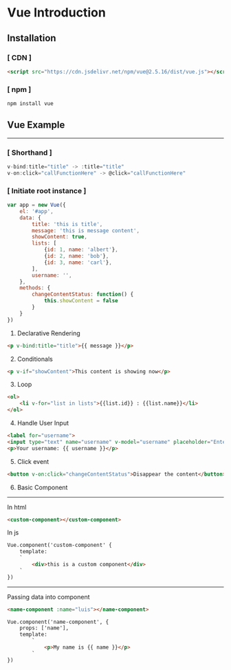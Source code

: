 # Vue Introduction #

## Installation ##
### [ CDN ] ### 
```html
<script src="https://cdn.jsdelivr.net/npm/vue@2.5.16/dist/vue.js"></script>
```
### [ npm ] ###
```bash
npm install vue
```

## Vue Example ##
---
### [ Shorthand ] ###
```javascript
v-bind:title="title" -> :title="title"
v-on:click="callFunctionHere" -> @click="callFunctionHere"
```

### [ Initiate root instance ] ###
```javascript
var app = new Vue({
    el: '#app',
    data: {
        title: 'this is title',
        message: 'this is message content',
        showContent: true,
        lists: [
            {id: 1, name: 'albert'},
            {id: 2, name: 'bob'},
            {id: 3, name: 'carl'},
        ],
        username: '',
    },
    methods: {
        changeContentStatus: function() {
            this.showContent = false
        }
    }
})
```
1. Declarative Rendering
```html
<p v-bind:title="title">{{ message }}</p>
```

2. Conditionals
```html
<p v-if="showContent">This content is showing now</p>
```

3. Loop
```html
<ol>
    <li v-for="list in lists">{{list.id}} : {{list.name}}</li>
</ol>
```

4. Handle User Input
```html
<label for="username">
<input type="text" name="username" v-model="username" placeholder="Enter your username here">
<p>Your username: {{ username }}</p>
```

5. Click event
```html
<button v-on:click="changeContentStatus">Disappear the content</button>
```

6. Basic Component
---
In html
```html
<custom-component></custom-component>
```
In js
```html
Vue.component('custom-component' {
    template:
    `
        <div>this is a custom component</div>
    `
})
```
---
Passing data into component
```html
<name-component :name="luis"></name-component>
```
```html
Vue.component('name-component', {
    props: ['name'],
    template:
        `
            <p>My name is {{ name }}</p>
        `
})
```
